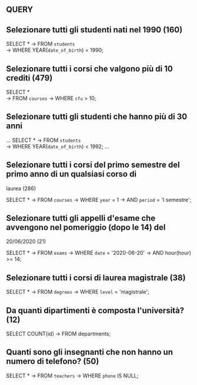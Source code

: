 ## QUERY

## Selezionare tutti gli studenti nati nel 1990 (160)


SELECT *
    -> FROM `students`      
    -> WHERE YEAR(`date_of_birth`) = 1990;


## Selezionare tutti i corsi che valgono più di 10 crediti (479)


SELECT *  
    -> FROM `courses` 
    -> WHERE `cfu` > 10; 


## Selezionare tutti gli studenti che hanno più di 30 anni

...
SELECT *
    -> FROM `students`      
    -> WHERE YEAR(`date_of_birth`) < 1992;
...

## Selezionare tutti i corsi del primo semestre del primo anno di un qualsiasi corso di
laurea (286)


SELECT *
    -> FROM `courses`
    -> WHERE `year` = 1
    -> AND `period` = 'I semestre';


## Selezionare tutti gli appelli d'esame che avvengono nel pomeriggio (dopo le 14) del
20/06/2020 (21)


SELECT *
    -> FROM `exams`
    -> WHERE `date` = '2020-06-20'
    -> AND hour(hour) >= 14;


## Selezionare tutti i corsi di laurea magistrale (38)


SELECT *
    -> FROM `degrees`
    -> WHERE `level` = 'magistrale';


## Da quanti dipartimenti è composta l'università? (12)


SELECT COUNT(id)
    -> FROM departments;
 

## Quanti sono gli insegnanti che non hanno un numero di telefono? (50)


SELECT *
    -> FROM `teachers`
    -> WHERE `phone` IS NULL;